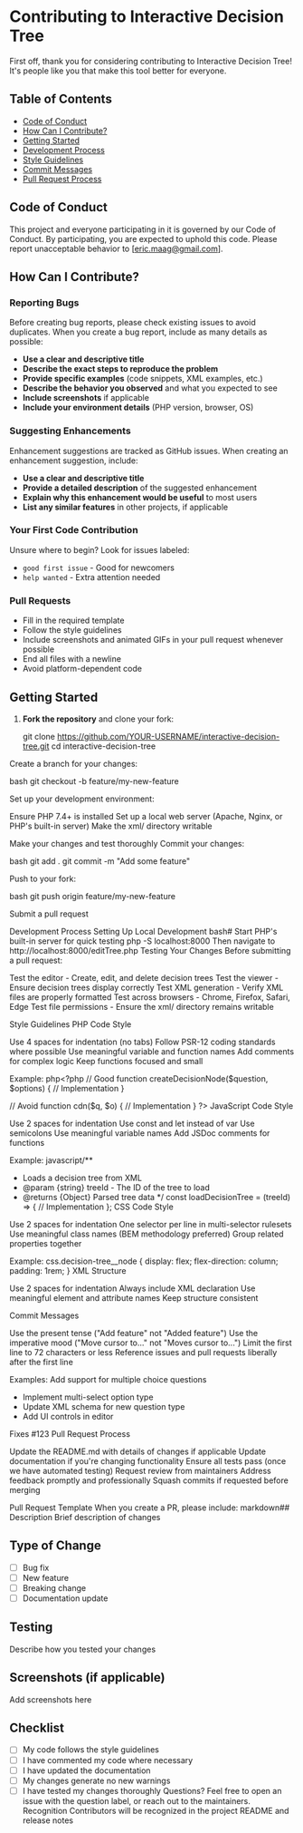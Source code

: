 # Contributing to Interactive Decision Tree

First off, thank you for considering contributing to Interactive Decision Tree! It's people like you that make this tool better for everyone.

## Table of Contents

- [Code of Conduct](#code-of-conduct)
- [How Can I Contribute?](#how-can-i-contribute)
- [Getting Started](#getting-started)
- [Development Process](#development-process)
- [Style Guidelines](#style-guidelines)
- [Commit Messages](#commit-messages)
- [Pull Request Process](#pull-request-process)

## Code of Conduct

This project and everyone participating in it is governed by our Code of Conduct. By participating, you are expected to uphold this code. Please report unacceptable behavior to [eric.maag@gmail.com].

## How Can I Contribute?

### Reporting Bugs

Before creating bug reports, please check existing issues to avoid duplicates. When you create a bug report, include as many details as possible:

- **Use a clear and descriptive title**
- **Describe the exact steps to reproduce the problem**
- **Provide specific examples** (code snippets, XML examples, etc.)
- **Describe the behavior you observed** and what you expected to see
- **Include screenshots** if applicable
- **Include your environment details** (PHP version, browser, OS)

### Suggesting Enhancements

Enhancement suggestions are tracked as GitHub issues. When creating an enhancement suggestion, include:

- **Use a clear and descriptive title**
- **Provide a detailed description** of the suggested enhancement
- **Explain why this enhancement would be useful** to most users
- **List any similar features** in other projects, if applicable

### Your First Code Contribution

Unsure where to begin? Look for issues labeled:
- `good first issue` - Good for newcomers
- `help wanted` - Extra attention needed

### Pull Requests

- Fill in the required template
- Follow the style guidelines
- Include screenshots and animated GIFs in your pull request whenever possible
- End all files with a newline
- Avoid platform-dependent code

## Getting Started

1. **Fork the repository** and clone your fork:

   git clone https://github.com/YOUR-USERNAME/interactive-decision-tree.git
   cd interactive-decision-tree

Create a branch for your changes:

bash   git checkout -b feature/my-new-feature

Set up your development environment:

Ensure PHP 7.4+ is installed
Set up a local web server (Apache, Nginx, or PHP's built-in server)
Make the xml/ directory writable


Make your changes and test thoroughly
Commit your changes:

bash   git add .
   git commit -m "Add some feature"

Push to your fork:

bash   git push origin feature/my-new-feature

Submit a pull request

Development Process
Setting Up Local Development
bash# Start PHP's built-in server for quick testing
php -S localhost:8000
Then navigate to http://localhost:8000/editTree.php
Testing Your Changes
Before submitting a pull request:

Test the editor - Create, edit, and delete decision trees
Test the viewer - Ensure decision trees display correctly
Test XML generation - Verify XML files are properly formatted
Test across browsers - Chrome, Firefox, Safari, Edge
Test file permissions - Ensure the xml/ directory remains writable

Style Guidelines
PHP Code Style

Use 4 spaces for indentation (no tabs)
Follow PSR-12 coding standards where possible
Use meaningful variable and function names
Add comments for complex logic
Keep functions focused and small

Example:
php<?php
// Good
function createDecisionNode($question, $options) {
    // Implementation
}

// Avoid
function cdn($q, $o) {
    // Implementation
}
?>
JavaScript Code Style

Use 2 spaces for indentation
Use const and let instead of var
Use semicolons
Use meaningful variable names
Add JSDoc comments for functions

Example:
javascript/**
 * Loads a decision tree from XML
 * @param {string} treeId - The ID of the tree to load
 * @returns {Object} Parsed tree data
 */
const loadDecisionTree = (treeId) => {
  // Implementation
};
CSS Code Style

Use 2 spaces for indentation
One selector per line in multi-selector rulesets
Use meaningful class names (BEM methodology preferred)
Group related properties together

Example:
css.decision-tree__node {
  display: flex;
  flex-direction: column;
  padding: 1rem;
}
XML Structure

Use 2 spaces for indentation
Always include XML declaration
Use meaningful element and attribute names
Keep structure consistent

Commit Messages

Use the present tense ("Add feature" not "Added feature")
Use the imperative mood ("Move cursor to..." not "Moves cursor to...")
Limit the first line to 72 characters or less
Reference issues and pull requests liberally after the first line

Examples:
Add support for multiple choice questions

- Implement multi-select option type
- Update XML schema for new question type
- Add UI controls in editor

Fixes #123
Pull Request Process

Update the README.md with details of changes if applicable
Update documentation if you're changing functionality
Ensure all tests pass (once we have automated testing)
Request review from maintainers
Address feedback promptly and professionally
Squash commits if requested before merging

Pull Request Template
When you create a PR, please include:
markdown## Description
Brief description of changes

## Type of Change
- [ ] Bug fix
- [ ] New feature
- [ ] Breaking change
- [ ] Documentation update

## Testing
Describe how you tested your changes

## Screenshots (if applicable)
Add screenshots here

## Checklist
- [ ] My code follows the style guidelines
- [ ] I have commented my code where necessary
- [ ] I have updated the documentation
- [ ] My changes generate no new warnings
- [ ] I have tested my changes thoroughly
Questions?
Feel free to open an issue with the question label, or reach out to the maintainers.
Recognition
Contributors will be recognized in the project README and release notes
